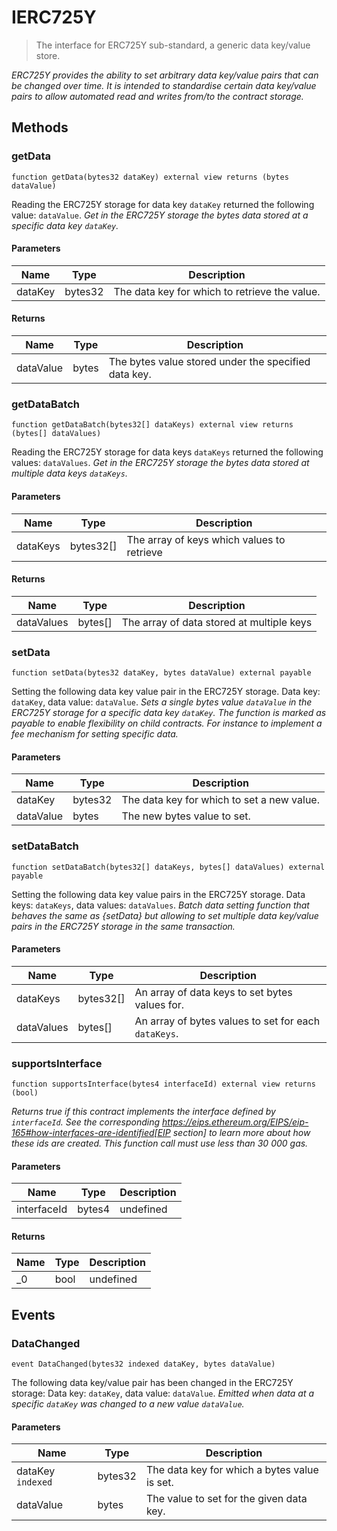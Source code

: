 # IERC725Y

> The interface for ERC725Y sub-standard, a generic data key/value store.

_ERC725Y provides the ability to set arbitrary data key/value pairs that can be changed over time. It is intended to standardise certain data key/value pairs to allow automated read and writes from/to the contract storage._

## Methods

### getData

```solidity
function getData(bytes32 dataKey) external view returns (bytes dataValue)
```

Reading the ERC725Y storage for data key `dataKey` returned the following value: `dataValue`.
_Get in the ERC725Y storage the bytes data stored at a specific data key `dataKey`._

#### Parameters

| Name    | Type    | Description                                   |
| ------- | ------- | --------------------------------------------- |
| dataKey | bytes32 | The data key for which to retrieve the value. |

#### Returns

| Name      | Type  | Description                                          |
| --------- | ----- | ---------------------------------------------------- |
| dataValue | bytes | The bytes value stored under the specified data key. |

### getDataBatch

```solidity
function getDataBatch(bytes32[] dataKeys) external view returns (bytes[] dataValues)
```

Reading the ERC725Y storage for data keys `dataKeys` returned the following values: `dataValues`.
_Get in the ERC725Y storage the bytes data stored at multiple data keys `dataKeys`._

#### Parameters

| Name     | Type      | Description                                |
| -------- | --------- | ------------------------------------------ |
| dataKeys | bytes32[] | The array of keys which values to retrieve |

#### Returns

| Name       | Type    | Description                               |
| ---------- | ------- | ----------------------------------------- |
| dataValues | bytes[] | The array of data stored at multiple keys |

### setData

```solidity
function setData(bytes32 dataKey, bytes dataValue) external payable
```

Setting the following data key value pair in the ERC725Y storage. Data key: `dataKey`, data value: `dataValue`.
_Sets a single bytes value `dataValue` in the ERC725Y storage for a specific data key `dataKey`. The function is marked as payable to enable flexibility on child contracts. For instance to implement a fee mechanism for setting specific data._

#### Parameters

| Name      | Type    | Description                                |
| --------- | ------- | ------------------------------------------ |
| dataKey   | bytes32 | The data key for which to set a new value. |
| dataValue | bytes   | The new bytes value to set.                |

### setDataBatch

```solidity
function setDataBatch(bytes32[] dataKeys, bytes[] dataValues) external payable
```

Setting the following data key value pairs in the ERC725Y storage. Data keys: `dataKeys`, data values: `dataValues`.
_Batch data setting function that behaves the same as {setData} but allowing to set multiple data key/value pairs in the ERC725Y storage in the same transaction._

#### Parameters

| Name       | Type      | Description                                          |
| ---------- | --------- | ---------------------------------------------------- |
| dataKeys   | bytes32[] | An array of data keys to set bytes values for.       |
| dataValues | bytes[]   | An array of bytes values to set for each `dataKeys`. |

### supportsInterface

```solidity
function supportsInterface(bytes4 interfaceId) external view returns (bool)
```

_Returns true if this contract implements the interface defined by `interfaceId`. See the corresponding https://eips.ethereum.org/EIPS/eip-165#how-interfaces-are-identified[EIP section] to learn more about how these ids are created. This function call must use less than 30 000 gas._

#### Parameters

| Name        | Type   | Description |
| ----------- | ------ | ----------- |
| interfaceId | bytes4 | undefined   |

#### Returns

| Name | Type | Description |
| ---- | ---- | ----------- |
| \_0  | bool | undefined   |

## Events

### DataChanged

```solidity
event DataChanged(bytes32 indexed dataKey, bytes dataValue)
```

The following data key/value pair has been changed in the ERC725Y storage: Data key: `dataKey`, data value: `dataValue`.
_Emitted when data at a specific `dataKey` was changed to a new value `dataValue`._

#### Parameters

| Name              | Type    | Description                                  |
| ----------------- | ------- | -------------------------------------------- |
| dataKey `indexed` | bytes32 | The data key for which a bytes value is set. |
| dataValue         | bytes   | The value to set for the given data key.     |
